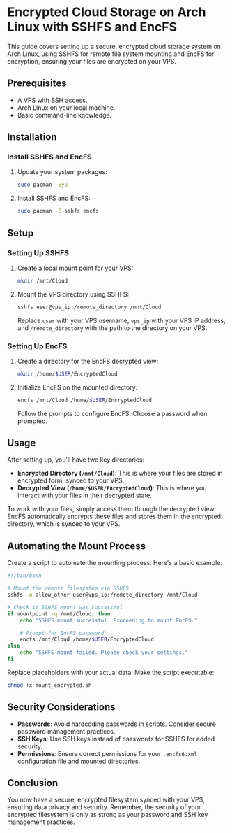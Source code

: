 
# Encrypted Cloud Storage on Arch Linux with SSHFS and EncFS

This guide covers setting up a secure, encrypted cloud storage system on Arch Linux, using SSHFS for remote file system mounting and EncFS for encryption, ensuring your files are encrypted on your VPS.

## Prerequisites

- A VPS with SSH access.
- Arch Linux on your local machine.
- Basic command-line knowledge.

## Installation

### Install SSHFS and EncFS

1. Update your system packages:

   ```sh
   sudo pacman -Syu
   ```

2. Install SSHFS and EncFS:

   ```sh
   sudo pacman -S sshfs encfs
   ```

## Setup

### Setting Up SSHFS

1. Create a local mount point for your VPS:

   ```sh
   mkdir /mnt/Cloud
   ```

2. Mount the VPS directory using SSHFS:

   ```sh
   sshfs user@vps_ip:/remote_directory /mnt/Cloud
   ```
   
   Replace `user` with your VPS username, `vps_ip` with your VPS IP address, and `/remote_directory` with the path to the directory on your VPS.

### Setting Up EncFS

1. Create a directory for the EncFS decrypted view:

   ```sh
   mkdir /home/$USER/EncryptedCloud
   ```

2. Initialize EncFS on the mounted directory:

   ```sh
   encfs /mnt/Cloud /home/$USER/EncryptedCloud
   ```

   Follow the prompts to configure EncFS. Choose a password when prompted.

## Usage

After setting up, you'll have two key directories:

- **Encrypted Directory (`/mnt/Cloud`)**: This is where your files are stored in encrypted form, synced to your VPS.
- **Decrypted View (`/home/$USER/EncryptedCloud`)**: This is where you interact with your files in their decrypted state.

To work with your files, simply access them through the decrypted view. EncFS automatically encrypts these files and stores them in the encrypted directory, which is synced to your VPS.

## Automating the Mount Process

Create a script to automate the mounting process. Here's a basic example:

```sh
#!/bin/bash

# Mount the remote filesystem via SSHFS
sshfs -o allow_other user@vps_ip:/remote_directory /mnt/Cloud

# Check if SSHFS mount was successful
if mountpoint -q /mnt/Cloud; then
    echo "SSHFS mount successful. Proceeding to mount EncFS."

    # Prompt for EncFS password
    encfs /mnt/Cloud /home/$USER/EncryptedCloud
else
    echo "SSHFS mount failed. Please check your settings."
fi
```

Replace placeholders with your actual data. Make the script executable:

```sh
chmod +x mount_encrypted.sh
```

## Security Considerations

- **Passwords**: Avoid hardcoding passwords in scripts. Consider secure password management practices.
- **SSH Keys**: Use SSH keys instead of passwords for SSHFS for added security.
- **Permissions**: Ensure correct permissions for your `.encfs6.xml` configuration file and mounted directories.

## Conclusion

You now have a secure, encrypted filesystem synced with your VPS, ensuring data privacy and security. Remember, the security of your encrypted filesystem is only as strong as your password and SSH key management practices.
